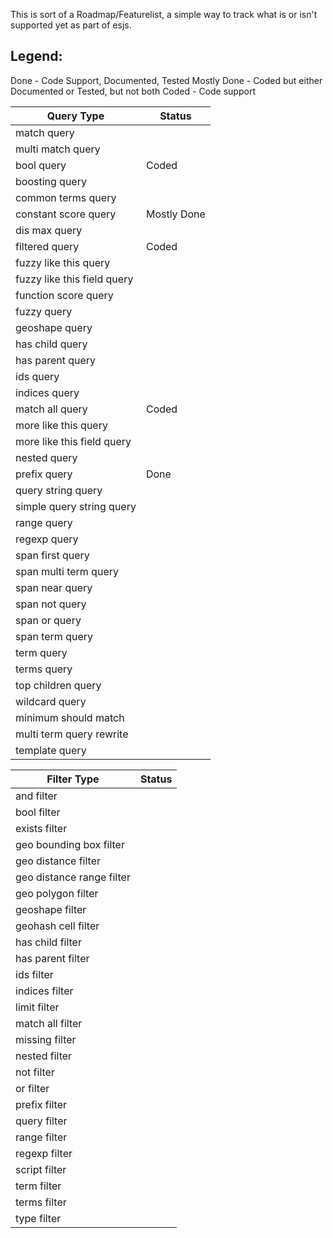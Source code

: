 This is sort of a Roadmap/Featurelist, a simple way to track what is or isn't supported
yet as part of esjs.

Legend: 
------
Done - Code Support, Documented, Tested
Mostly Done - Coded but either Documented or Tested, but not both
Coded - Code support

Query Type                    | Status
------------------------------|-----------
match query                   |  
multi match query             | 
bool query                    | Coded
boosting query                |
common terms query            |
constant score query          | Mostly Done
dis max query                 |
filtered query                | Coded
fuzzy like this query         | 
fuzzy like this field query   |
function score query          |
fuzzy query                   |
geoshape query                |
has child query               |
has parent query              |
ids query                     |
indices query                 |
match all query               | Coded
more like this query          |
more like this field query    |
nested query                  |
prefix query                  | Done
query string query            |
simple query string query     |
range query                   |
regexp query                  |
span first query              |
span multi term query         |
span near query               |
span not query                |
span or query                 |
span term query               |
term query                    |
terms query                   |
top children query            |
wildcard query                |
minimum should match          |
multi term query rewrite      |
template query                |


Filter Type                   | Status
------------------------------|----------
and filter                    |
bool filter                   |
exists filter                 |
geo bounding box filter       |
geo distance filter           |
geo distance range filter     |
geo polygon filter            |
geoshape filter               |
geohash cell filter           |
has child filter              |
has parent filter             |
ids filter                    |
indices filter                |
limit filter                  |
match all filter              |
missing filter                |
nested filter                 |
not filter                    |
or filter                     |
prefix filter                 |
query filter                  |
range filter                  |
regexp filter                 |
script filter                 |
term filter                   |
terms filter                  |
type filter                   |
